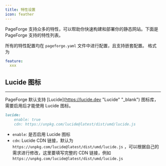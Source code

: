 ```yaml
---
title: 特性设置
icon: feather
---
```


PageForge 支持众多的特性，可以帮助你快速构建和部署你的静态网站。下面是 PageForge 支持的特性列表。

所有的特性配置均在 `pageforge.yaml` 文件中进行配置，且支持嵌套配置。 格式为

```yaml
feature:
  xxx
```

## Lucide 图标

---

PageForge 默认支持 [Lucide](https://lucide.dev "Lucide" "_blank") 图标库，需要启用后才能使用 Lucide 图标。

```markdown
lucide:
    enable: true
    cdn: https://unpkg.com/lucide@latest/dist/umd/lucide.js
```

- `enable`: 是否启用 Lucide 图标
- `cdn`: Lucide CDN 链接，默认为 `https://unpkg.com/lucide@latest/dist/umd/lucide.js` ，可以根据自己的需求进行修改，这里要填写完整的 CDN 链接，例如 `https://unpkg.com/lucide@latest/dist/umd/lucide.js`
